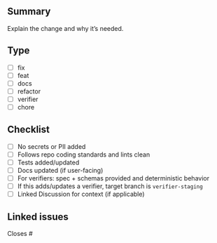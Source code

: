 ## Summary
Explain the change and why it’s needed.

## Type
- [ ] fix
- [ ] feat
- [ ] docs
- [ ] refactor
- [ ] verifier
- [ ] chore

## Checklist
- [ ] No secrets or PII added
- [ ] Follows repo coding standards and lints clean
- [ ] Tests added/updated
- [ ] Docs updated (if user-facing)
- [ ] For verifiers: spec + schemas provided and deterministic behavior
- [ ] If this adds/updates a verifier, target branch is `verifier-staging`
- [ ] Linked Discussion for context (if applicable)

## Linked issues
Closes #

